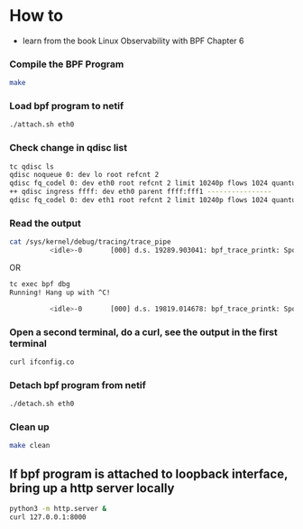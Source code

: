 # How to
- learn from the book Linux Observability with BPF Chapter 6
### Compile the BPF Program
```bash
make
```
### Load bpf program to netif 
```bash
./attach.sh eth0
```
### Check change in qdisc list
```bash
tc qdisc ls
qdisc noqueue 0: dev lo root refcnt 2 
qdisc fq_codel 0: dev eth0 root refcnt 2 limit 10240p flows 1024 quantum 1514 target 5ms interval 100ms memory_limit 32Mb ecn drop_batch 64 
++ qdisc ingress ffff: dev eth0 parent ffff:fff1 ---------------- 
qdisc fq_codel 0: dev eth1 root refcnt 2 limit 10240p flows 1024 quantum 1514 target 5ms interval 100ms memory_limit 32Mb ecn drop_batch 64 
```
### Read the output
```bash
cat /sys/kernel/debug/tracing/trace_pipe
          <idle>-0       [000] d.s. 19289.903041: bpf_trace_printk: Spot a HTTP request !
```
OR
```bash
tc exec bpf dbg
Running! Hang up with ^C!

          <idle>-0       [000] d.s. 19819.014678: bpf_trace_printk: Spot a HTTP request !
```
### Open a second terminal, do a curl, see the output in the first terminal
```bash
curl ifconfig.co
```
### Detach bpf program from netif
```bash
./detach.sh eth0
```
### Clean up
```bash
make clean
```
## If bpf program is attached to loopback interface, bring up a http server locally
```bash
python3 -m http.server &
curl 127.0.0.1:8000
```
